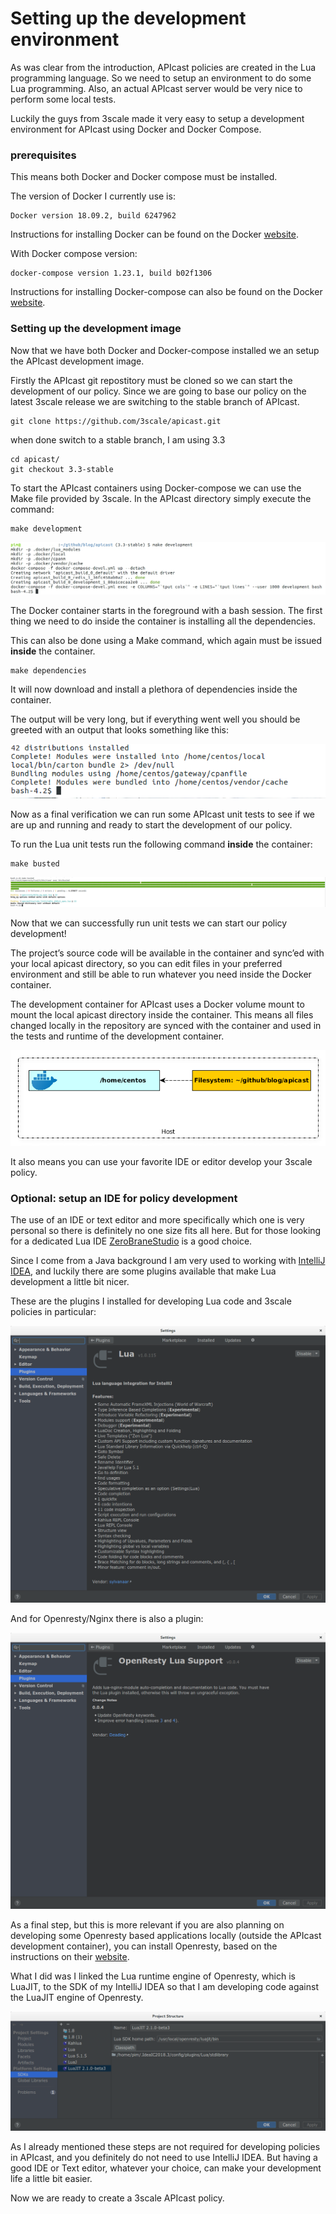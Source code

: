 # Setting up the development environment

As was clear from the introduction, APIcast policies are created in the Lua programming language. So we need to setup an environment to do some Lua programming. Also, an actual APIcast server would be very nice to perform some local tests.

Luckily the guys from 3scale made it very easy to setup a development environment for APIcast using Docker and Docker Compose.

### prerequisites
This means both Docker and Docker compose must be installed.

The version of Docker I currently use is:

    Docker version 18.09.2, build 6247962

Instructions for installing Docker can be found on the Docker [website](https://docs.docker.com/install/).

With Docker compose version:

    docker-compose version 1.23.1, build b02f1306

Instructions for installing Docker-compose can also be found on the Docker [website](https://docs.docker.com/compose/install/).

### Setting up the development image
Now that we have both Docker and Docker-compose installed we an setup the APIcast development image.

Firstly the APIcast git repostitory must be cloned so we can start the development of our policy. Since we are going to base our policy on the latest 3scale release we are switching to the stable branch of APIcast.

```shell
git clone https://github.com/3scale/apicast.git
```

when done switch to a stable branch, I am using 3.3
```shell
cd apicast/
git checkout 3.3-stable
```

To start the APIcast containers using Docker-compose we can use the Make file provided by 3scale. In the APIcast directory simply execute the command:
```shell
make development
```

![make-development](img/make-development.jpg)

The Docker container starts in the foreground with a bash session. The first thing we need to do inside the container is installing all the dependencies.

This can also be done using a Make command, which again must be issued **inside** the container.
```shell
make dependencies
```
It will now download and install a plethora of dependencies inside the container.

The output will be very long, but if everything went well you should be greeted with an output that looks something like this:

![make-dependencies](img/make-dependencies.png)

Now as a final verification we can run some APIcast unit tests to see if we are up and running and ready to start the development of our policy.

To run the Lua unit tests run the following command **inside** the container:

```shell
make busted
```
![make-busted](img/make-busted.png)

Now that we can successfully run unit tests we can start our policy development!

The project’s source code will be available in the container and sync’ed with your local apicast directory, so you can edit files in your preferred environment and still be able to run whatever you need inside the Docker container.

The development container for APIcast uses a Docker volume mount to mount the local apicast directory inside the container. This means all files changed locally in the repository are synced with the container and used in the tests and runtime of the development container.

![3scale-dev-container-mount](img/3scale-dev-container-mount.png)

It also means you can use your favorite IDE or editor develop your 3scale policy.

### Optional: setup an IDE for policy development
The use of an IDE or text editor and more specifically which one is very personal so there is definitely no one size fits all here. But for those looking for a dedicated Lua IDE [ZeroBraneStudio](https://studio.zerobrane.com/) is a good choice.

Since I come from a Java background I am very used to working with [IntelliJ IDEA](https://www.jetbrains.com/idea/), and luckily there are some plugins available that make Lua development a little bit nicer.

These are the plugins I installed for developing Lua code and 3scale policies in particular:

![idea-lua-plugin](img/IDEA-Lua-plugin.png)

And for Openresty/Nginx there is also a plugin:

![idea-openresty-plugin](img/IDEA-Openresty-plugin.png)

As a final step, but this is more relevant if you are also planning on developing some Openresty based applications locally (outside the APIcast development container), you can install Openresty, based on the instructions on their [website](http://openresty.org/en/installation.html).

What I did was I linked the Lua runtime engine of Openresty, which is LuaJIT, to the SDK of my IntelliJ IDEA so that I am developing code against the LuaJIT engine of Openresty.

![idea-luajit](img/IDEA-LuaJit-SDK.png)

As I already mentioned these steps are not required for developing policies in APIcast, and you definitely do not need to use IntelliJ IDEA. But having a good IDE or Text editor, whatever your choice, can make your development life a little bit easier.

Now we are ready to create a 3scale APIcast policy.